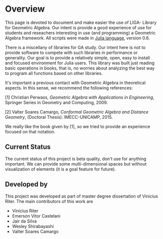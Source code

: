 # Overview



This page is devoted to document and make easier the use of LIGA- Library for 
Geometric Algebra. Our intent is provide a good experience of use for students 
and reseachers interesting in use (and programming) a Geometric Algebra 
framework. All scripts were made in [Julia language](https://julialang.org), 
version 0.6. 

There is a miscellany of libraries for GA study. Our intent here is not to provide software to compete with such libraries in performance or generality. Our goal is to provide a relatively simple, open, easy to install and focused environment for Julia users. This library was built 
just reading basic operations in books, that is, no worries about analyzing the best way to program all functions based on other libraries.

It's important a previous contact with Geometric Algebra in theoretical aspects.
In this sense, we recommend the following references:

[1] Christian Perwass, *Geometric Algebra with Applications in Engineering*, 
Springer Series in Geometry and Computing, 2009.

[2] Valter Soares Camargo, *Conformal Geometric Algebra and Distance Geometry*, (Doctoral Thesis).
IMECC-UNICAMP, 2015. 

We really like the book given by [1], so we tried to provide an experience focused on that notation.

## Current Status

The current status of this project is beta quality, don't use for anything important. We can provide some multi-dimensional spaces but without visualization of elements (it is a goal feature for future).

## Developed by

This project was developed as part of master degree dissertation of Vinicius Riter. The main contributors of this work are

* Vinicius Riter
* Emerson Vitor Castelani
* Jair da Silva
* Wesley Shirabayashi
* Valter Soares Camargo






